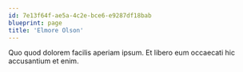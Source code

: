```yaml
---
id: 7e13f64f-ae5a-4c2e-bce6-e9287df18bab
blueprint: page
title: 'Elmore Olson'
---
```

Quo quod dolorem facilis aperiam ipsum. Et libero eum occaecati hic accusantium et enim.
